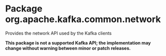 # Package org.apache.kafka.common.network

Provides the network API used by the Kafka clients

**This package is not a supported Kafka API; the implementation may change without warning between minor or patch
releases.**

